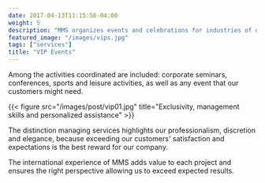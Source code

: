 ```yaml
---
date: 2017-04-13T11:15:58-04:00
weight: 5
description: "MMS organizes events and celebrations for industries of different sectors operating in several countries."
featured_image: "/images/vips.jpg"
tags: ["services"]
title: "VIP Events"
---
```


Among the activities coordinated are included: corporate seminars, conferences, sports and leisure activities, as well as any event that our customers might need.

{{< figure src="/images/post/vip01.jpg" title="Exclusivity, management skills and personalized assistance" >}}

The distinction managing services highlights our professionalism, discretion and elegance, because exceeding our customers' satisfaction and expectations is the best reward for our company.

The international experience of MMS adds value to each project and ensures the right perspective allowing us to
exceed expected results.

